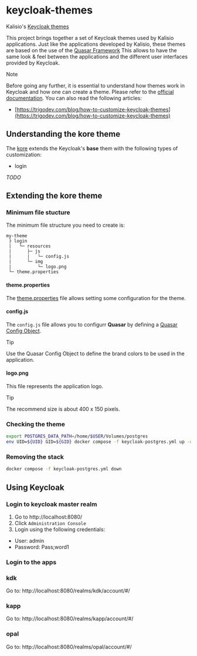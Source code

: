 # keycloak-themes

Kalisio's [Keycloak themes](https://www.keycloak.org/docs/latest/server_development/#_themes)

This project brings together a set of Keycloak themes used by Kalisio applications.
Just like the applications developed by Kalisio, these themes are based on the use of the [Quasar Framework](https://quasar.dev/)
This allows to have the same look & feel between the applications and the different user interfaces provided by Keycloak.

> [!Note]
>Before going any further, it is essential to understand how themes work in Keycloak and how one can create a theme. Please refer to the [official documentation](https://www.keycloak.org/docs/latest/server_development/index.html#_themes).
> You can also read the following articles:
>* [https://trigodev.com/blog/how-to-customize-keycloak-themes](https://trigodev.com/blog/how-to-customize-keycloak-themes)


## Understanding the kore theme

The [kore](./themes/kore) extends the Keycloak's **base** them with the following types of customization:
* login

_TODO_

 

## Extending the kore theme

### Minimum file stucture

The minimum file structure you need to create is:
```
my-theme
 ├ login
 |   └─ resources
 |      ├─ js
 |      |   └─ config.js
 |      └─ img
 |          └─ logo.png
 └─ theme.properties
```

#### theme.properties

The [theme.properties](https://www.keycloak.org/docs/latest/server_development/index.html#theme-properties) file allows setting some configuration for the theme.

#### config.js

The `config.js` file allows you to configurr **Quasar** by defining a [Quasar Config Object](https://quasar.dev/start/umd/#quasar-config-object). 

> [!TIP]
> Use the Quasar Config Object to define the brand colors to be used in the application.

#### logo.png

This file represents the application logo. 

> [!TIP]
> The recommend size is about 400 x 150 pixels.

### Checking the theme

```bash
export POSTGRES_DATA_PATH=/home/$USER/Volumes/postgres
env UID=${UID} GID=${GID} docker compose -f keycloak-postgres.yml up -d
```

### Removing the stack

```bash
docker compose -f keycloak-postgres.yml down
```

## Using Keycloak

### Login to keycloak master realm

1. Go to http://localhost:8080/
2. Click `Administration Console`
3. Login using the following credentials:
  
  - User: admin
  - Password: Pass;word1

### Login to the apps

### kdk

Go to: http://localhost:8080/realms/kdk/account/#/

### kapp

Go to: http://localhost:8080/realms/kapp/account/#/

### opal

Go to: http://localhost:8080/realms/opal/account/#/

#



